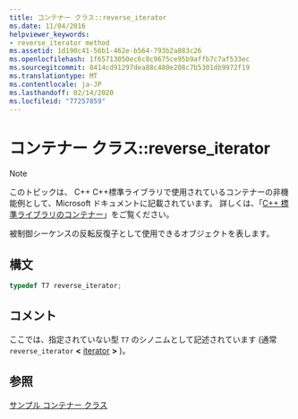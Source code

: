 ```yaml
---
title: コンテナー クラス::reverse_iterator
ms.date: 11/04/2016
helpviewer_keywords:
- reverse_iterator method
ms.assetid: 1d190c41-56b1-462e-b564-793b2a883c26
ms.openlocfilehash: 1f65713050ec6c8c9675ce95b9affb7c7af533ec
ms.sourcegitcommit: 8414cd91297dea88c480e208c7b5301db9972f19
ms.translationtype: MT
ms.contentlocale: ja-JP
ms.lasthandoff: 02/14/2020
ms.locfileid: "77257859"
---
```

# <a name="container-classreverse_iterator"></a>コンテナー クラス::reverse_iterator

> [!NOTE]
> このトピックは、 C++ C++標準ライブラリで使用されているコンテナーの非機能例として、Microsoft ドキュメントに記載されています。 詳しくは、「[C++ 標準ライブラリのコンテナー](../standard-library/stl-containers.md)」をご覧ください。

被制御シーケンスの反転反復子として使用できるオブジェクトを表します。

## <a name="syntax"></a>構文

```cpp
typedef T7 reverse_iterator;
```

## <a name="remarks"></a>コメント

ここでは、指定されていない型 `T7` のシノニムとして記述されています (通常 `reverse_iterator` **\<** [iterator](../standard-library/container-class-iterator.md) **>** )。

## <a name="see-also"></a>参照

[サンプル コンテナー クラス](../standard-library/sample-container-class.md)
